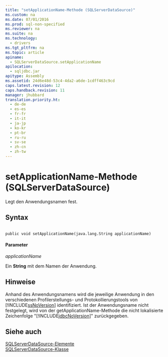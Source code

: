 ```yaml
---
title: "setApplicationName-Methode (SQLServerDataSource)"
ms.custom: na
ms.date: 07/01/2016
ms.prod: sql-non-specified
ms.reviewer: na
ms.suite: na
ms.technology: 
  - drivers
ms.tgt_pltfrm: na
ms.topic: article
apiname: 
  - SQLServerDataSource.setApplicationName
apilocation: 
  - sqljdbc.jar
apitype: Assembly
ms.assetid: 24d6e48d-53c4-4da2-a6de-1cdff463c9cd
caps.latest.revision: 12
caps.handback.revision: 11
manager: jhubbard
translation.priority.ht: 
  - de-de
  - es-es
  - fr-fr
  - it-it
  - ja-jp
  - ko-kr
  - pt-br
  - ru-ru
  - sv-se
  - zh-cn
  - zh-tw
---
```

# setApplicationName-Methode (SQLServerDataSource)
  Legt den Anwendungsnamen fest.  
  
## Syntax  
  
```  
  
public void setApplicationName(java.lang.String applicationName)  
```  
  
#### Parameter  
 *applicationName*  
  
 Ein **String** mit dem Namen der Anwendung.  
  
## Hinweise  
 Anhand des Anwendungsnamens wird die jeweilige Anwendung in den verschiedenen Profilerstellungs\- und Protokollierungstools von [!INCLUDE[ssNoVersion](../content/includes/ssNoVersion_md.md)] identifiziert. Ist der Anwendungsname nicht festgelegt, wird von der getApplicationName\-Methode die nicht lokalisierte Zeichenfolge "[!INCLUDE[jdbcNoVersion](../content/includes/jdbcNoVersion_md.md)]" zurückgegeben.  
  
## Siehe auch  
 [SQLServerDataSource-Elemente](../content/SQLServerDataSource-Members.md)   
 [SQLServerDataSource-Klasse](../content/SQLServerDataSource-Class.md)  
  
  